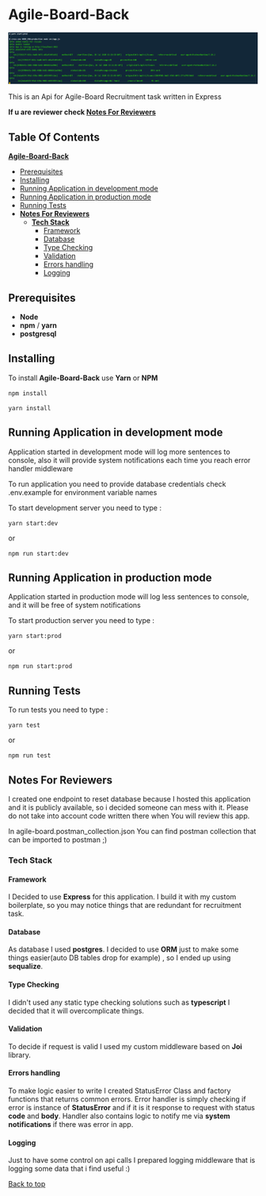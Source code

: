 # Agile-Board-Back

![Working Api](api.png)

This is an Api for Agile-Board Recruitment task written in Express

**If u are reviewer check [Notes For Reviewers](#notes-for-reviewers)**

## Table Of Contents
**[Agile-Board-Back](#agile-board-back)**
  - [Prerequisites](#prerequisites)
  - [Installing](#installing)
  - [Running Application in development mode](#running-application-in-development-mode)
  - [Running Application in production mode](#running-application-in-production-mode)
  - [Running Tests](#running-tests)
  - **[Notes For Reviewers](#notes-for-reviewers)**
    - **[Tech Stack](#tech-stack)**
      - [Framework](#framework)
      - [Database](#database)
      - [Type Checking](#type-checking)
      - [Validation](#validation)
      - [Errors handling](#errors-handling)
      - [Logging](#logging)

## Prerequisites

- **Node**
- **npm** / **yarn**
- **postgresql**

## Installing

To install **Agile-Board-Back** use **Yarn** or **NPM**

```
npm install
```

```
yarn install
```

## Running Application in development mode

Application started in development mode will log more sentences to console,
also it will provide system notifications each time you reach error handler middleware

To run application you need to provide database credentials
check .env.example for environment variable names

To start development server you need to type :

```
yarn start:dev
```

or

```
npm run start:dev
```

## Running Application in production mode

Application started in production mode will log less sentences to console, and it will be free of system notifications

To start production server you need to type :

```
yarn start:prod
```

or

```
npm run start:prod
```

## Running Tests

To run tests you need to type :

```
yarn test
```

or

```
npm run test
```

## Notes For Reviewers

I created one endpoint to reset database because I hosted this application and it is publicly available, so i decided someone can mess with it. Please do not take into account code written there when You will review this app.

In agile-board.postman_collection.json You can find postman collection that can be imported to postman ;)

### Tech Stack

#### Framework

I Decided to use **Express** for this application. I build it with my custom boilerplate, so you may notice things that are redundant for recruitment task.

#### Database

As database I used **postgres**. I decided to use **ORM** just to make some things easier(auto DB tables drop for example) , so I ended up using **sequalize**.

#### Type Checking

I didn't used any static type checking solutions such as **typescript** I decided that it will overcomplicate things.

#### Validation

To decide if request is valid I used my custom middleware based on **Joi** library.

#### Errors handling

To make logic easier to write I created StatusError Class and factory functions that returns common errors.
Error handler is simply checking if error is instance of **StatusError** and if it is it response to request with status **code** and **body**. Handler also contains logic to notify me via **system notifications** if there was error in app.

#### Logging

Just to have some control on api calls I prepared logging middleware that is logging some data that i find useful :)

[Back to top](#Agile-Board-Back)
